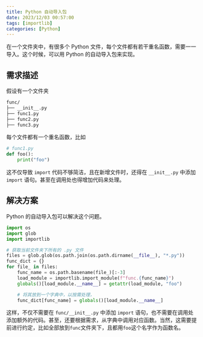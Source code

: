 ```yaml
---
title: Python 自动导入包
date: 2023/12/03 00:57:00
tags: [importlib]
categories: [Python]
---
```


在一个文件夹中，有很多个 Python 文件，每个文件都有若干重名函数，需要一一导入。这个时候，可以用 Python 的自动导入包来实现。

<!-- more -->

## 需求描述

假设有一个文件夹

```bash
func/
├── __init__.py
├── func1.py
├── func2.py
├── func3.py
```

每个文件都有一个重名函数，比如

```python
# func1.py
def foo():
    print("foo")
```

这不仅导致 `import` 代码不够简洁，且在新增文件时，还得在 `__init__.py` 中添加 `import` 语句。甚至在调用处也得增加代码来处理。

## 解决方案

Python 的自动导入包可以解决这个问题。

```python
import os
import glob
import importlib

# 获取当前文件夹下所有的 .py 文件
files = glob.glob(os.path.join(os.path.dirname(__file__), "*.py"))
func_dict = {}
for file_ in files:
    func_name = os.path.basename(file_)[:-3]
    load_module = importlib.import_module(f"func.{func_name}")
    globals()[load_module.__name__] = getattr(load_module, "foo")

    # 将其放到一个字典中，以按需处理，
    func_dict[func_name] = globals()[load_module.__name__]
```

这样，不仅不需要在 `func/__init__.py` 中添加 `import` 语句，也不需要在调用处添加额外的代码。甚至，还要根据需求，从字典中调用对应函数。当然，这需要提前进行约定，比如全部放到`func`文件夹下，且都用`foo`这个名字作为函数名。
